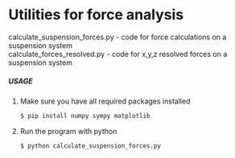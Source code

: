# Utilities for force analysis
calculate_suspension_forces.py -  code for force calculations on a suspension system <br>
calculate_forces_resolved.py - code for x,y,z resolved forces on a suspension system

##### USAGE
1. Make sure you have all required packages installed
    ``` bash
    $ pip install numpy sympy matplotlib
    ```

2. Run the program with python
   ``` bash
   $ python calculate_suspension_forces.py
   ```
